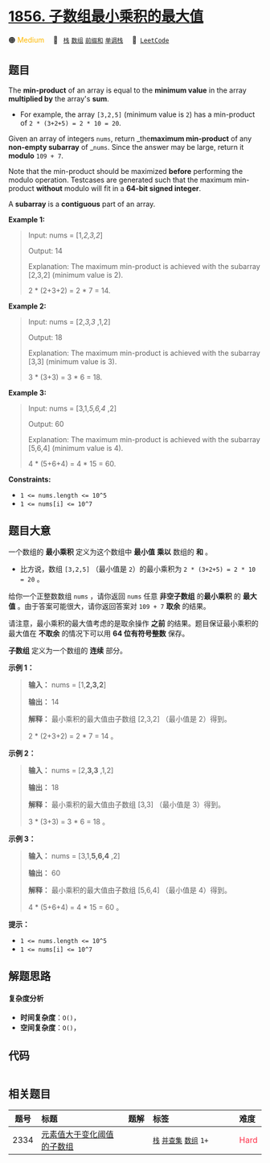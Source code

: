 # [1856. 子数组最小乘积的最大值](https://leetcode.com/problems/maximum-subarray-min-product)

🟠 <font color=#ffb800>Medium</font>&emsp; 🔖&ensp; [`栈`](/leetcode-js/outline/tag/stack.md) [`数组`](/leetcode-js/outline/tag/array.md) [`前缀和`](/leetcode-js/outline/tag/prefix-sum.md) [`单调栈`](/leetcode-js/outline/tag/monotonic-stack.md)&emsp; 🔗&ensp;[`LeetCode`](https://leetcode.com/problems/maximum-subarray-min-product)

## 题目

The **min-product** of an array is equal to the **minimum value** in the array
**multiplied by** the array's **sum**.

  * For example, the array `[3,2,5]` (minimum value is `2`) has a min-product of `2 * (3+2+5) = 2 * 10 = 20`.

Given an array of integers `nums`, return _the**maximum min-product** of any
**non-empty subarray** of _`nums`. Since the answer may be large, return it
**modulo** `109 + 7`.

Note that the min-product should be maximized **before** performing the modulo
operation. Testcases are generated such that the maximum min-product
**without** modulo will fit in a **64-bit signed integer**.

A **subarray** is a **contiguous** part of an array.



**Example 1:**

> Input: nums = [1,_2,3,2_]
> 
> Output: 14
> 
> Explanation: The maximum min-product is achieved with the subarray [2,3,2] (minimum value is 2).
> 
> 2 * (2+3+2) = 2 * 7 = 14.

**Example 2:**

> Input: nums = [2,_3,3_ ,1,2]
> 
> Output: 18
> 
> Explanation: The maximum min-product is achieved with the subarray [3,3] (minimum value is 3).
> 
> 3 * (3+3) = 3 * 6 = 18.

**Example 3:**

> Input: nums = [3,1,_5,6,4_ ,2]
> 
> Output: 60
> 
> Explanation: The maximum min-product is achieved with the subarray [5,6,4] (minimum value is 4).
> 
> 4 * (5+6+4) = 4 * 15 = 60.

**Constraints:**

  * `1 <= nums.length <= 10^5`
  * `1 <= nums[i] <= 10^7`


## 题目大意

一个数组的 **最小乘积** 定义为这个数组中 **最小值** **乘以** 数组的 **和** 。

  * 比方说，数组 `[3,2,5]` （最小值是 `2`）的最小乘积为 `2 * (3+2+5) = 2 * 10 = 20` 。

给你一个正整数数组 `nums` ，请你返回 `nums` 任意 **非空子数组** 的**最小乘积** 的 **最大值**
。由于答案可能很大，请你返回答案对 `109 + 7` **取余** 的结果。

请注意，最小乘积的最大值考虑的是取余操作 **之前** 的结果。题目保证最小乘积的最大值在 **不取余** 的情况下可以用 **64 位有符号整数**
保存。

**子数组** 定义为一个数组的 **连续** 部分。

**示例 1：**

> 
> 
> 
> 
> 
> **输入：** nums = [1,**2,3,2**]
> 
> **输出：** 14
> 
> **解释：** 最小乘积的最大值由子数组 [2,3,2] （最小值是 2）得到。
> 
> 2 * (2+3+2) = 2 * 7 = 14 。
> 
> 

**示例 2：**

> 
> 
> 
> 
> 
> **输入：** nums = [2,**3,3** ,1,2]
> 
> **输出：** 18
> 
> **解释：** 最小乘积的最大值由子数组 [3,3] （最小值是 3）得到。
> 
> 3 * (3+3) = 3 * 6 = 18 。
> 
> 

**示例 3：**

> 
> 
> 
> 
> 
> **输入：** nums = [3,1,**5,6,4** ,2]
> 
> **输出：** 60
> 
> **解释：** 最小乘积的最大值由子数组 [5,6,4] （最小值是 4）得到。
> 
> 4 * (5+6+4) = 4 * 15 = 60 。
> 
> 

**提示：**

  * `1 <= nums.length <= 10^5`
  * `1 <= nums[i] <= 10^7`


## 解题思路

#### 复杂度分析

- **时间复杂度**：`O()`，
- **空间复杂度**：`O()`，

## 代码

```javascript

```

## 相关题目

<!-- prettier-ignore -->
| 题号 | 标题 | 题解 | 标签 | 难度 |
| :------: | :------ | :------: | :------ | :------ |
| 2334 | [元素值大于变化阈值的子数组](https://leetcode.com/problems/subarray-with-elements-greater-than-varying-threshold) |  |  [`栈`](/leetcode-js/outline/tag/stack.md) [`并查集`](/leetcode-js/outline/tag/union-find.md) [`数组`](/leetcode-js/outline/tag/array.md) `1+` | <font color=#ff334b>Hard</font> |

<style>
.blue {
    background-color: #096dd9;
    padding: 0.25rem 0.5rem;
    margin: 0;
    font-size: 0.85em;
    border-radius: 3px;
    color: white;
    font-weight: 500;
}
table th:first-of-type { width: 10%; }
table th:nth-of-type(2) { width: 35%; }
table th:nth-of-type(3) { width: 10%; }
table th:nth-of-type(4) { width: 35%; }
table th:nth-of-type(5) { width: 10%; }
</style>
